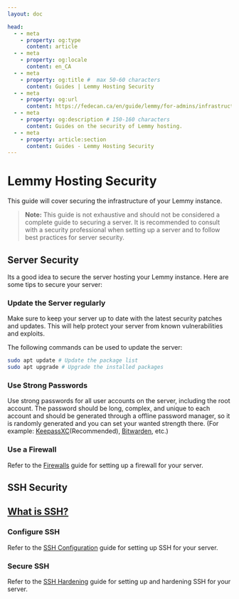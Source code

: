 ```yaml
---
layout: doc

head:
  - - meta
    - property: og:type
      content: article
  - - meta
    - property: og:locale
      content: en_CA
  - - meta
    - property: og:title #  max 50-60 characters
      content: Guides | Lemmy Hosting Security
  - - meta
    - property: og:url
      content: https://fedecan.ca/en/guide/lemmy/for-admins/infrastructure/security
  - - meta
    - property: og:description # 150-160 characters
      content: Guides on the security of Lemmy hosting.
  - - meta
    - property: article:section
      content: Guides - Lemmy Hosting Security
---
```


# Lemmy Hosting Security

This guide will cover securing the infrastructure of your Lemmy instance.

> **Note:** This guide is not exhaustive and should not be considered a complete guide to securing a server. It is recommended to consult with a security professional when setting up a server and to follow best practices for server security.

## Server Security

Its a good idea to secure the server hosting your Lemmy instance. Here are some tips to secure your server:

### Update the Server regularly

Make sure to keep your server up to date with the latest security patches and updates. This will help protect your server from known vulnerabilities and exploits.

The following commands can be used to update the server:

```bash
sudo apt update # Update the package list
sudo apt upgrade # Upgrade the installed packages
```

### Use Strong Passwords

Use strong passwords for all user accounts on the server, including the root account. The password should be long, complex, and unique to each account and should be generated through a offline password manager, so it is randomly generated and you can set your wanted strength there. (For example: [KeepassXC](https://keepassxc.org/)(Recommended), [Bitwarden](https://bitwarden.com), etc.)

### Use a Firewall

Refer to the [Firewalls](firewall.md) guide for setting up a firewall for your server.

## SSH Security

## [What is SSH?](ssh/overview.md)

### Configure SSH

Refer to the [SSH Configuration](ssh/configuring.md) guide for setting up SSH for your server.

### Secure SSH

Refer to the [SSH Hardening](ssh/hardening.md) guide for setting up and hardening SSH for your server.



